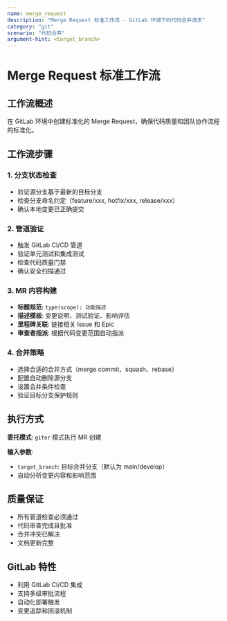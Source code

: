 ```yaml
---
name: merge_request
description: "Merge Request 标准工作流 - GitLab 环境下的代码合并请求"
category: "git"
scenario: "代码合并"
argument-hint: <target_branch>
---
```


# Merge Request 标准工作流

## 工作流概述

在 GitLab 环境中创建标准化的 Merge Request，确保代码质量和团队协作流程的标准化。

## 工作流步骤

### 1. 分支状态检查

- 验证源分支基于最新的目标分支
- 检查分支命名约定（feature/xxx, hotfix/xxx, release/xxx）
- 确认本地变更已正确提交

### 2. 管道验证

- 触发 GitLab CI/CD 管道
- 验证单元测试和集成测试
- 检查代码质量门禁
- 确认安全扫描通过

### 3. MR 内容构建

- **标题规范**: `type(scope): 功能描述`
- **描述模板**: 变更说明、测试验证、影响评估
- **里程碑关联**: 链接相关 Issue 和 Epic
- **审查者指派**: 根据代码变更范围自动指派

### 4. 合并策略

- 选择合适的合并方式（merge commit、squash、rebase）
- 配置自动删除源分支
- 设置合并条件检查
- 验证目标分支保护规则

## 执行方式

**委托模式**: `giter` 模式执行 MR 创建

**输入参数**:

- `target_branch`: 目标合并分支（默认为 main/develop）
- 自动分析变更内容和影响范围

## 质量保证

- 所有管道检查必须通过
- 代码审查完成且批准
- 合并冲突已解决
- 文档更新完整

## GitLab 特性

- 利用 GitLab CI/CD 集成
- 支持多级审批流程
- 自动化部署触发
- 变更追踪和回滚机制